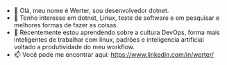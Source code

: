 - 👋 Olá, meu nome é Werter, sou desenvolvedor dotnet.
- 👀 Tenho interesse em dotnet, Linux, teste de software e em pesquisar e melhores formas de fazer as coisas. 
- 🌱 Recentemente estou aprendendo sobre a cultura DevOps, forma mais inteligentes de trabalhar com linux, padrões e inteligencia artificial voltado 
a produtividade do meu workflow.
- 📫 Você pode me encontrar aqui: https://www.linkedin.com/in/werter/

